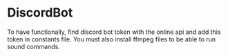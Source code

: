 # DiscordBot
To have functionally, find discord bot token with the online api and add this token in constants file. 
You must also install ffmpeg files to be able to run sound commands. 
